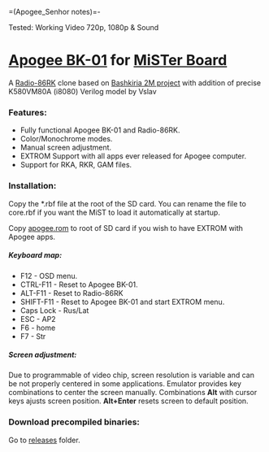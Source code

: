 =(Apogee_Senhor notes)=-

Tested: Working Video 720p, 1080p & Sound

# [Apogee BK-01](https://ru.wikipedia.org/wiki/%D0%90%D0%BF%D0%BE%D0%B3%D0%B5%D0%B9_%D0%91%D0%9A-01) for [MiSTer Board](https://github.com/MiSTer-devel)

A [Radio-86RK](https://ru.wikipedia.org/wiki/%D0%A0%D0%B0%D0%B4%D0%B8%D0%BE_86%D0%A0%D0%9A) clone based on [Bashkiria 2M project](http://bashkiria-2m.narod.ru/index/fpga/0-12) with addition of precise K580VM80A (i8080) Verilog model by Vslav

### Features:
- Fully functional Apogee BK-01 and Radio-86RK.
- Color/Monochrome modes.
- Manual screen adjustment.
- EXTROM Support with all apps ever released for Apogee computer.
- Support for RKA, RKR, GAM files.

### Installation:
Copy the *.rbf file at the root of the SD card. You can rename the file to core.rbf if you want the MiST to load it automatically at startup.

Copy [apogee.rom](https://github.com/MiSTer-devel/Apogee_MiSTer/tree/master/extra) to root of SD card if you wish to have EXTROM with Apogee apps.

##### Keyboard map:

- F12 - OSD menu.
- CTRL-F11 - Reset to Apogee BK-01.
- ALT-F11 - Reset to Radio-86RK
- SHIFT-F11 - Reset to Apogee BK-01 and start EXTROM menu.
- Caps Lock - Rus/Lat
- ESC - AP2
- F6 - home
- F7 - Str

##### Screen adjustment:
Due to programmable of video chip, screen resolution is variable and can be not properly centered in some applications. Emulator provides key combinations to center the screen manually. Combinations **Alt** with cursor keys ajusts screen position. **Alt+Enter** resets screen to default position.

### Download precompiled binaries:
Go to [releases](https://github.com/MiSTer-devel/Apogee_MiSTer/tree/master/releases) folder.
